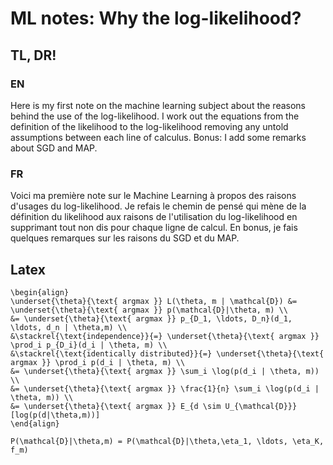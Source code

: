 # ML notes: Why the log-likelihood?

## TL, DR!
### EN
Here is my first note on the machine learning subject about the reasons behind the use of the log-likelihood. I work out the equations from the definition of the likelihood to the log-likelihood removing any untold assumptions between each line of calculus.
Bonus: I add some remarks about SGD and MAP.

### FR
Voici ma première note sur le Machine Learning à propos des raisons d'usages du log-likelihood. Je refais le chemin de pensé qui mène de la définition du likelihood aux raisons de l'utilisation du log-likelihood en supprimant tout non dis pour chaque ligne de calcul.
En bonus, je fais quelques remarques sur les raisons du SGD et du MAP.


## Latex
```
\begin{align}
\underset{\theta}{\text{ argmax }} L(\theta, m | \mathcal{D}) &= \underset{\theta}{\text{ argmax }} p(\mathcal{D}|\theta, m) \\
&= \underset{\theta}{\text{ argmax }} p_{D_1, \ldots, D_n}(d_1, \ldots, d_n | \theta,m) \\ 
&\stackrel{\text{independence}}{=} \underset{\theta}{\text{ argmax }}  \prod_i p_{D_i}(d_i | \theta, m) \\
&\stackrel{\text{identically distributed}}{=} \underset{\theta}{\text{ argmax }} \prod_i p(d_i | \theta, m) \\
&= \underset{\theta}{\text{ argmax }} \sum_i \log(p(d_i | \theta, m)) \\
&= \underset{\theta}{\text{ argmax }} \frac{1}{n} \sum_i \log(p(d_i | \theta, m)) \\
&= \underset{\theta}{\text{ argmax }} E_{d \sim U_{\mathcal{D}}}[log(p(d|\theta,m))]
\end{align}
```

```
P(\mathcal{D}|\theta,m) = P(\mathcal{D}|\theta,\eta_1, \ldots, \eta_K, f_m)  
```